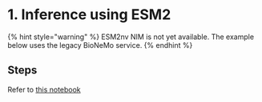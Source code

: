 # 1. Inference using ESM2

{% hint style="warning" %}
ESM2nv NIM is not yet available. The example below uses the legacy BioNeMo service. 
{% endhint %}

## Steps
Refer to [this notebook](../../.gitbook/assets/notebooks/esm2nv/zero_shot_protein_design.ipynb)
